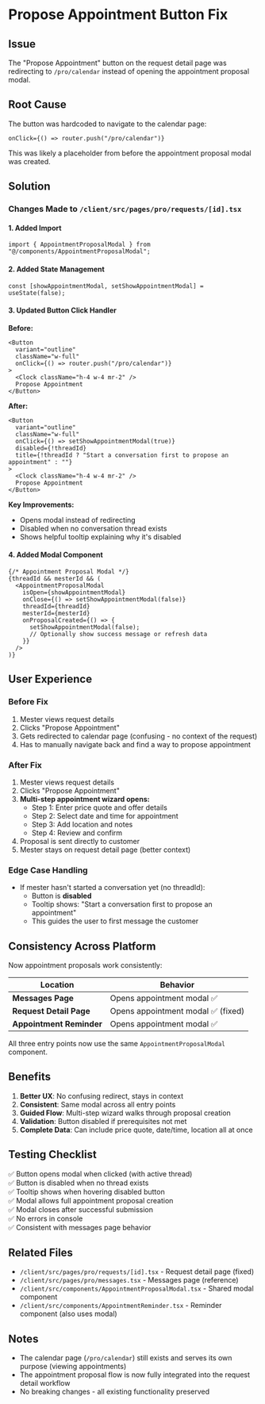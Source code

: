 # Propose Appointment Button Fix

## Issue
The "Propose Appointment" button on the request detail page was redirecting to `/pro/calendar` instead of opening the appointment proposal modal.

## Root Cause
The button was hardcoded to navigate to the calendar page:
```tsx
onClick={() => router.push("/pro/calendar")}
```

This was likely a placeholder from before the appointment proposal modal was created.

## Solution

### Changes Made to `/client/src/pages/pro/requests/[id].tsx`

#### 1. Added Import
```tsx
import { AppointmentProposalModal } from "@/components/AppointmentProposalModal";
```

#### 2. Added State Management
```tsx
const [showAppointmentModal, setShowAppointmentModal] = useState(false);
```

#### 3. Updated Button Click Handler
**Before:**
```tsx
<Button
  variant="outline"
  className="w-full"
  onClick={() => router.push("/pro/calendar")}
>
  <Clock className="h-4 w-4 mr-2" />
  Propose Appointment
</Button>
```

**After:**
```tsx
<Button
  variant="outline"
  className="w-full"
  onClick={() => setShowAppointmentModal(true)}
  disabled={!threadId}
  title={!threadId ? "Start a conversation first to propose an appointment" : ""}
>
  <Clock className="h-4 w-4 mr-2" />
  Propose Appointment
</Button>
```

**Key Improvements:**
- Opens modal instead of redirecting
- Disabled when no conversation thread exists
- Shows helpful tooltip explaining why it's disabled

#### 4. Added Modal Component
```tsx
{/* Appointment Proposal Modal */}
{threadId && mesterId && (
  <AppointmentProposalModal
    isOpen={showAppointmentModal}
    onClose={() => setShowAppointmentModal(false)}
    threadId={threadId}
    mesterId={mesterId}
    onProposalCreated={() => {
      setShowAppointmentModal(false);
      // Optionally show success message or refresh data
    }}
  />
)}
```

## User Experience

### Before Fix
1. Mester views request details
2. Clicks "Propose Appointment"
3. Gets redirected to calendar page (confusing - no context of the request)
4. Has to manually navigate back and find a way to propose appointment

### After Fix
1. Mester views request details
2. Clicks "Propose Appointment"
3. **Multi-step appointment wizard opens:**
   - Step 1: Enter price quote and offer details
   - Step 2: Select date and time for appointment
   - Step 3: Add location and notes
   - Step 4: Review and confirm
4. Proposal is sent directly to customer
5. Mester stays on request detail page (better context)

### Edge Case Handling
- If mester hasn't started a conversation yet (no threadId):
  - Button is **disabled**
  - Tooltip shows: "Start a conversation first to propose an appointment"
  - This guides the user to first message the customer

## Consistency Across Platform

Now appointment proposals work consistently:

| Location | Behavior |
|----------|----------|
| **Messages Page** | Opens appointment modal ✅ |
| **Request Detail Page** | Opens appointment modal ✅ (fixed) |
| **Appointment Reminder** | Opens appointment modal ✅ |

All three entry points now use the same `AppointmentProposalModal` component.

## Benefits

1. **Better UX**: No confusing redirect, stays in context
2. **Consistent**: Same modal across all entry points
3. **Guided Flow**: Multi-step wizard walks through proposal creation
4. **Validation**: Button disabled if prerequisites not met
5. **Complete Data**: Can include price quote, date/time, location all at once

## Testing Checklist

✅ Button opens modal when clicked (with active thread)  
✅ Button is disabled when no thread exists  
✅ Tooltip shows when hovering disabled button  
✅ Modal allows full appointment proposal creation  
✅ Modal closes after successful submission  
✅ No errors in console  
✅ Consistent with messages page behavior  

## Related Files

- `/client/src/pages/pro/requests/[id].tsx` - Request detail page (fixed)
- `/client/src/pages/pro/messages.tsx` - Messages page (reference)
- `/client/src/components/AppointmentProposalModal.tsx` - Shared modal component
- `/client/src/components/AppointmentReminder.tsx` - Reminder component (also uses modal)

## Notes

- The calendar page (`/pro/calendar`) still exists and serves its own purpose (viewing appointments)
- The appointment proposal flow is now fully integrated into the request detail workflow
- No breaking changes - all existing functionality preserved

